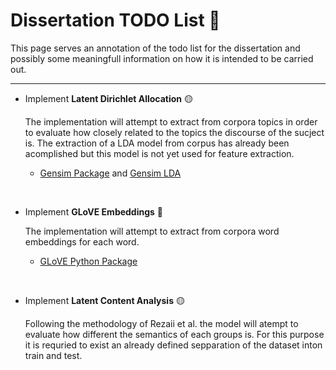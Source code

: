 # Dissertation TODO List 📝

This page serves an annotation of the todo list for the dissertation and possibly some meaningfull information on how it is intended to be carried out.

---

- Implement **Latent Dirichlet Allocation** 🟡

    The implementation will attempt to extract from corpora topics in order to evaluate how closely related to the topics the discourse of the sucject is.
    The extraction of a LDA model from corpus has already been acomplished but this model is not yet used for feature extraction. 

    - [Gensim Package](https://pypi.org/project/gensim/) and [Gensim LDA](https://radimrehurek.com/gensim/models/ldamulticore.html)

<br/>

- Implement **GLoVE Embeddings** 🔴

    The implementation will attempt to extract from corpora word embeddings for each word.

    - [GLoVE Python Package](https://pypi.org/project/glove_python/#description)

<br/>

- Implement **Latent Content Analysis** 🟡

    Following the methodology of Rezaii et al. the model will atempt to evaluate how different the semantics of each groups is. For this purpose it is requried to exist an already defined sepparation of the dataset inton train and test.